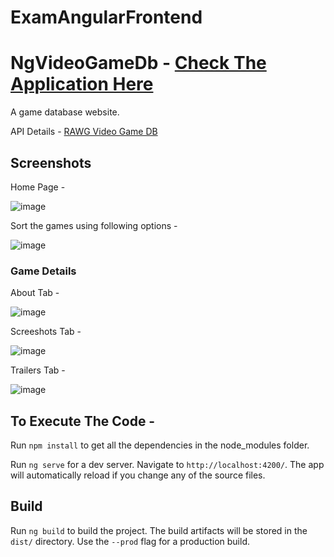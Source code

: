 # ExamAngularFrontend

# NgVideoGameDb - [Check The Application Here](https://festive-spence-03fd6a.netlify.app/)

A game database website. 

API Details - [RAWG Video Game DB](https://rapidapi.com/accujazz/api/rawg-video-games-database/details) 

## Screenshots

Home Page - 

![image](https://user-images.githubusercontent.com/34072232/127365236-9586bf84-8cba-4b05-a96d-b8a2779fd6fd.png)

Sort the games using following options - 

![image](https://user-images.githubusercontent.com/34072232/127366359-6e00de69-cae6-47d8-935c-4096487f6816.png)

### Game Details

About Tab - 

![image](https://user-images.githubusercontent.com/34072232/127367275-fa13f174-5804-4af1-b67f-fdc9dc3ccde1.png)

Screeshots Tab - 

![image](https://user-images.githubusercontent.com/34072232/127367939-9713385f-c86d-4618-a854-7c28a15e7559.png)


Trailers Tab - 

![image](https://user-images.githubusercontent.com/34072232/127368013-10c0f0e0-3a41-46f6-8866-2c2c6bbcbabf.png)


## To Execute The Code - 

Run `npm install` to get all the dependencies in the node_modules folder. 

Run `ng serve` for a dev server. Navigate to `http://localhost:4200/`. The app will automatically reload if you change any of the source files.

## Build

Run `ng build` to build the project. The build artifacts will be stored in the `dist/` directory. Use the `--prod` flag for a production build.

